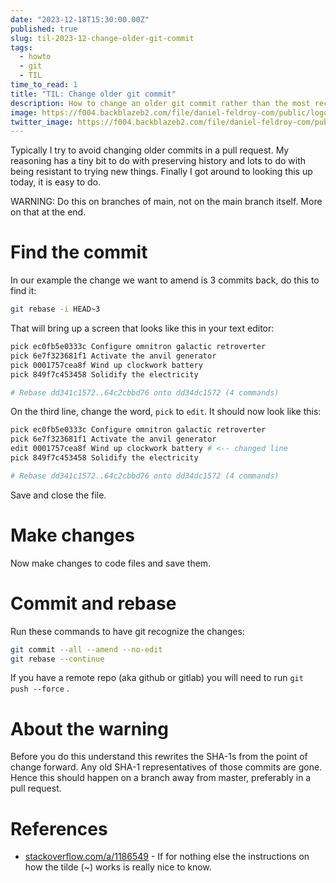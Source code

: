 ```yaml
---
date: "2023-12-18T15:30:00.00Z"
published: true
slug: til-2023-12-change-older-git-commit
tags:
  - howto
  - git
  - TIL
time_to_read: 1
title: "TIL: Change older git commit"
description: How to change an older git commit rather than the most recent one.
image: https://f004.backblazeb2.com/file/daniel-feldroy-com/public/logos/til-1.png
twitter_image: https://f004.backblazeb2.com/file/daniel-feldroy-com/public/logos/til-1.png
---
```


Typically I try to avoid changing older commits in a pull request.  My reasoning has a tiny bit to do with preserving history and lots to do with being resistant to trying new things. Finally I got around to looking this up today, it is easy to do.

WARNING: Do this on branches of main, not on the main branch itself. More on that at the end.

# Find the commit

In our example the change we want to amend is 3 commits back, do this to find it:

```bash
git rebase -i HEAD~3
```

That will bring up a screen that looks like this in your text editor:

```bash
pick ec0fb5e0333c Configure omnitron galactic retroverter
pick 6e7f323681f1 Activate the anvil generator
pick 0001757cea8f Wind up clockwork battery
pick 849f7c453458 Solidify the electricity

# Rebase dd341c1572..64c2cbbd76 onto dd34dc1572 (4 commands)
```

On the third line, change the word, `pick` to `edit`. It should now look like this:

```bash
pick ec0fb5e0333c Configure omnitron galactic retroverter
pick 6e7f323681f1 Activate the anvil generator
edit 0001757cea8f Wind up clockwork battery # <-- changed line
pick 849f7c453458 Solidify the electricity

# Rebase dd341c1572..64c2cbbd76 onto dd34dc1572 (4 commands)
```

Save and close the file. 

# Make changes

Now make changes to code files and save them. 

# Commit and rebase

Run these commands to have git recognize the changes:

```bash
git commit --all --amend --no-edit
git rebase --continue
```

If you have a remote repo (aka github or gitlab) you will need to run `git push --force` .

# About the warning

Before you do this understand this rewrites the SHA-1s from the point of change forward. Any old SHA-1 representatives of those commits are gone. Hence this should happen on a branch away from master, preferably in a pull request.

# References

- [stackoverflow.com/a/1186549](https://stackoverflow.com/a/1186549) - If for nothing else the instructions on how the tilde (~) works is really nice to know.